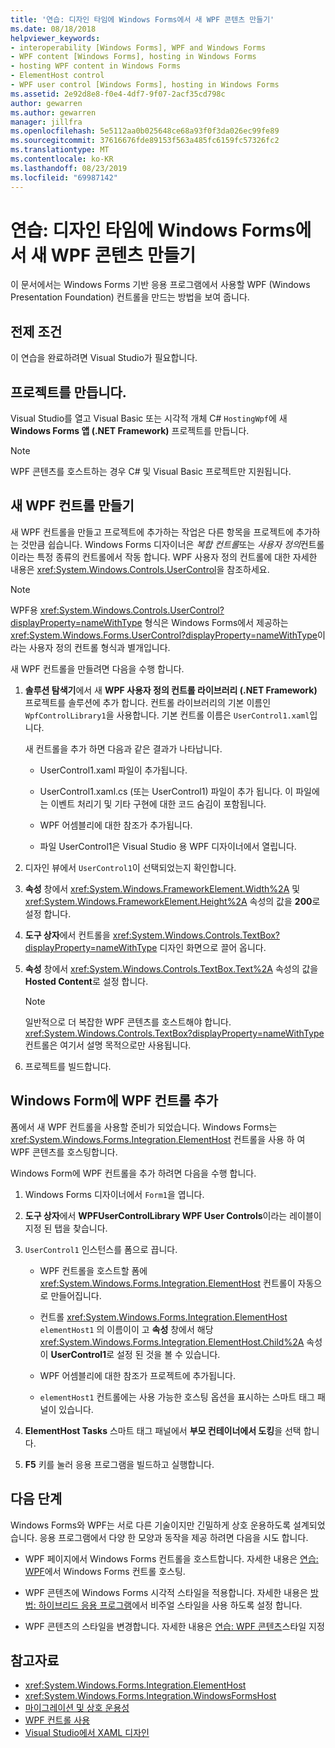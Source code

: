```yaml
---
title: '연습: 디자인 타임에 Windows Forms에서 새 WPF 콘텐츠 만들기'
ms.date: 08/18/2018
helpviewer_keywords:
- interoperability [Windows Forms], WPF and Windows Forms
- WPF content [Windows Forms], hosting in Windows Forms
- hosting WPF content in Windows Forms
- ElementHost control
- WPF user control [Windows Forms], hosting in Windows Forms
ms.assetid: 2e92d8e8-f0e4-4df7-9f07-2acf35cd798c
author: gewarren
ms.author: gewarren
manager: jillfra
ms.openlocfilehash: 5e5112aa0b025648ce68a93f0f3da026ec99fe89
ms.sourcegitcommit: 37616676fde89153f563a485fc6159fc57326fc2
ms.translationtype: MT
ms.contentlocale: ko-KR
ms.lasthandoff: 08/23/2019
ms.locfileid: "69987142"
---
```

# <a name="walkthrough-create-new-wpf-content-on-windows-forms-at-design-time"></a>연습: 디자인 타임에 Windows Forms에서 새 WPF 콘텐츠 만들기

이 문서에서는 Windows Forms 기반 응용 프로그램에서 사용할 WPF (Windows Presentation Foundation) 컨트롤을 만드는 방법을 보여 줍니다.

## <a name="prerequisites"></a>전제 조건

이 연습을 완료하려면 Visual Studio가 필요합니다.

## <a name="create-the-project"></a>프로젝트를 만듭니다.

Visual Studio를 열고 Visual Basic 또는 시각적 개체 C# `HostingWpf`에 새 **Windows Forms 앱 (.NET Framework)** 프로젝트를 만듭니다.

> [!NOTE]
> WPF 콘텐츠를 호스트하는 경우 C# 및 Visual Basic 프로젝트만 지원됩니다.

## <a name="create-a-new-wpf-control"></a>새 WPF 컨트롤 만들기

새 WPF 컨트롤을 만들고 프로젝트에 추가하는 작업은 다른 항목을 프로젝트에 추가하는 것만큼 쉽습니다. Windows Forms 디자이너은 *복합 컨트롤*또는 *사용자 정의*컨트롤 이라는 특정 종류의 컨트롤에서 작동 합니다. WPF 사용자 정의 컨트롤에 대한 자세한 내용은 <xref:System.Windows.Controls.UserControl>을 참조하세요.

> [!NOTE]
> WPF용 <xref:System.Windows.Controls.UserControl?displayProperty=nameWithType> 형식은 Windows Forms에서 제공하는 <xref:System.Windows.Forms.UserControl?displayProperty=nameWithType>이라는 사용자 정의 컨트롤 형식과 별개입니다.

새 WPF 컨트롤을 만들려면 다음을 수행 합니다.

1. **솔루션 탐색기**에서 새 **WPF 사용자 정의 컨트롤 라이브러리 (.NET Framework)** 프로젝트를 솔루션에 추가 합니다. 컨트롤 라이브러리의 기본 이름인 `WpfControlLibrary1`을 사용합니다. 기본 컨트롤 이름은 `UserControl1.xaml`입니다.

   새 컨트롤을 추가 하면 다음과 같은 결과가 나타납니다.

   - UserControl1.xaml 파일이 추가됩니다.

   - UserControl1.xaml.cs (또는 UserControl1) 파일이 추가 됩니다. 이 파일에는 이벤트 처리기 및 기타 구현에 대한 코드 숨김이 포함됩니다.

   - WPF 어셈블리에 대한 참조가 추가됩니다.

   - 파일 UserControl1은 Visual Studio 용 WPF 디자이너에서 열립니다.

2. 디자인 뷰에서 `UserControl1`이 선택되었는지 확인합니다.

3. **속성** 창에서 <xref:System.Windows.FrameworkElement.Width%2A> 및 <xref:System.Windows.FrameworkElement.Height%2A> 속성의 값을 **200**로 설정 합니다.

4. **도구 상자**에서 컨트롤을 <xref:System.Windows.Controls.TextBox?displayProperty=nameWithType> 디자인 화면으로 끌어 옵니다.

5. **속성** 창에서 <xref:System.Windows.Controls.TextBox.Text%2A> 속성의 값을 **Hosted Content**로 설정 합니다.

   > [!NOTE]
   > 일반적으로 더 복잡한 WPF 콘텐츠를 호스트해야 합니다. <xref:System.Windows.Controls.TextBox?displayProperty=nameWithType> 컨트롤은 여기서 설명 목적으로만 사용됩니다.

6. 프로젝트를 빌드합니다.

## <a name="add-a-wpf-control-to-a-windows-form"></a>Windows Form에 WPF 컨트롤 추가

폼에서 새 WPF 컨트롤을 사용할 준비가 되었습니다. Windows Forms는 <xref:System.Windows.Forms.Integration.ElementHost> 컨트롤을 사용 하 여 WPF 콘텐츠를 호스팅합니다.

Windows Form에 WPF 컨트롤을 추가 하려면 다음을 수행 합니다.

1. Windows Forms 디자이너에서 `Form1`을 엽니다.

2. **도구 상자**에서 **WPFUserControlLibrary WPF User Controls**이라는 레이블이 지정 된 탭을 찾습니다.

3. `UserControl1` 인스턴스를 폼으로 끕니다.

    - WPF 컨트롤을 호스트할 폼에 <xref:System.Windows.Forms.Integration.ElementHost> 컨트롤이 자동으로 만들어집니다.

    - 컨트롤 <xref:System.Windows.Forms.Integration.ElementHost> `elementHost1` 의 이름이이 고 **속성** 창에서 해당 <xref:System.Windows.Forms.Integration.ElementHost.Child%2A> 속성이 **UserControl1**로 설정 된 것을 볼 수 있습니다.

    - WPF 어셈블리에 대한 참조가 프로젝트에 추가됩니다.

    - `elementHost1` 컨트롤에는 사용 가능한 호스팅 옵션을 표시하는 스마트 태그 패널이 있습니다.

4. **ElementHost Tasks** 스마트 태그 패널에서 **부모 컨테이너에서 도킹**을 선택 합니다.

5. **F5** 키를 눌러 응용 프로그램을 빌드하고 실행합니다.

## <a name="next-steps"></a>다음 단계

Windows Forms와 WPF는 서로 다른 기술이지만 긴밀하게 상호 운용하도록 설계되었습니다. 응용 프로그램에서 다양 한 모양과 동작을 제공 하려면 다음을 시도 합니다.

- WPF 페이지에서 Windows Forms 컨트롤을 호스트합니다. 자세한 내용은 [연습: WPF](../../wpf/advanced/walkthrough-hosting-a-windows-forms-control-in-wpf.md)에서 Windows Forms 컨트롤 호스팅.

- WPF 콘텐츠에 Windows Forms 시각적 스타일을 적용합니다. 자세한 내용은 [방법: 하이브리드 응용 프로그램](../../wpf/advanced/how-to-enable-visual-styles-in-a-hybrid-application.md)에서 비주얼 스타일을 사용 하도록 설정 합니다.

- WPF 콘텐츠의 스타일을 변경합니다. 자세한 내용은 [연습: WPF 콘텐츠](walkthrough-styling-wpf-content.md)스타일 지정

## <a name="see-also"></a>참고자료

- <xref:System.Windows.Forms.Integration.ElementHost>
- <xref:System.Windows.Forms.Integration.WindowsFormsHost>
- [마이그레이션 및 상호 운용성](../../wpf/advanced/migration-and-interoperability.md)
- [WPF 컨트롤 사용](using-wpf-controls.md)
- [Visual Studio에서 XAML 디자인](/visualstudio/designers/designing-xaml-in-visual-studio)
